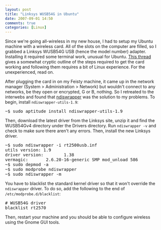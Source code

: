 ```yaml
---
layout: post
title: "Linksys WUSB54G in Ubuntu"
date: 2007-09-01 14:50
comments: true
categories: [Linux]
---
```

Since we're going all-wireless in my new house, I had to setup my Ubuntu machine with a wireless card.  All of the slots on the computer are filled, so I grabbed a Linksys WUSB54G USB (hence the model number) adapter.  Installing it required some terminal work, unusual for Ubuntu.  [This thread](http://ubuntuforums.org/showthread.php?t=478558) gives a somewhat cryptic outline of the steps required to get the card working and following them requires a bit of Linux experience.  For the unexperienced, read on.

After plugging the card in on my Feisty machine, it came up in the network manager (System > Administration > Network) but wouldn't connect to any networks, be they open or encrypted, G or B, nothing.  So I retreated to the interwebs and found that [ndiswrapper](http://ndiswrapper.sourceforge.net/joomla/) was the solution to my problems.  To begin, install `ndiswrapper-utils-1.9`:

<pre>
~$ sudo aptitude install ndiswrapper-utils-1.9
</pre>

Then, download the latest driver from the Linksys site, unzip it and find the WUSB54Gv4 directory under the Drivers directory.  Run `ndiswrapper -v` and check to make sure there aren't any errors.  Then, install the new Linksys driver.

<pre>
~$ sudo ndiswrapper -i rt2500usb.inf
utils version: 1.9
driver version:        1.38
vermagic:       2.6.20-16-generic SMP mod_unload 586
~$ sudo depmod -a
~$ sudo modprobe ndiswrapper
~$ sudo ndiswrapper -m
</pre>

You have to blacklist the standard kernel driver so that it won't override the `ndiswrapper` driver.  To do so, add the following to the end of `/etc/modprobe.d/blacklist`:

<pre>
# WUSB54G driver
blacklist rt2570
</pre>

Then, restart your machine and you should be able to configure wireless using the Gnome GUI tools.

